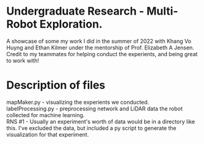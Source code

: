 # Undergraduate Research - Multi-Robot Exploration.
A showcase of some my work I did in the summer of 2022 with Khang Vo Huyng and Ethan Kilmer under the mentorship of Prof. Elizabeth A Jensen. Credit to my teammates for helping conduct the experients, and being great to work with!

# Description of files
mapMaker.py - visualizing the experients we conducted.  
labelProcessing.py - preprocessing network and LiDAR data the robot collected for machine learning.  
RNS #1 - Usually an experiment's worth of data would be in a directory like this. I've excluded the data, but included a py script to generate the visualization for that experiment.  